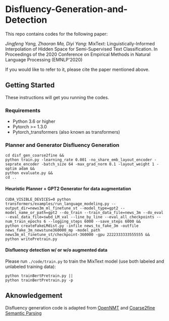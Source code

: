 # Disfluency-Generation-and-Detection
This repo contains codes for the following paper: 

*Jingfeng Yang, Zhaoran Ma, Diyi Yang*: MixText: Linguistically-Informed Interpolation of Hidden Space for Semi-Supervised Text Classification. In Proceedings of the 2020 Conference on Empirical Methods in Natural Language Processing (EMNLP'2020)

If you would like to refer to it, please cite the paper mentioned above. 


## Getting Started
These instructions will get you running the codes.

### Requirements
* Python 3.6 or higher
* Pytorch >= 1.3.0
* Pytorch_transformers (also known as transformers)

### Planner and Generator Disfluency Generation

```
cd disf_gen_coarse2fine &&
python train.py -learning_rate 0.001 -no_share_emb_layout_encoder -seprate_encoder -batch_size 64 -max_grad_norm 0.1 -layout_weight 1 -optim adam &&
python evaluate.py &&
cd ..
```

#### Heuristic Planner + GPT2 Generator for data augmentation

```
CUDA_VISIBLE_DEVICES=0 python transformers/examples/run_language_modeling.py --output_dir=news3m_ml_finetune_st --model_type=gpt2 --model_name_or_path=gpt2 --do_train --train_data_file=news_3m --do_eval --eval_data_file=swbd_LM_val --line_by_line --eval_all_checkpoints --num_train_epochs 6 --logging_steps 6000 --save_steps 6000 &&
python createFakeLMdist.py -infile news_to_fake_3m -outfile news_fake_3m_newstune360000_mp -model_path news3m_ml_finetune_st/checkpoint-360000 -gpu 2222333333555555 &&
python writePretrain.py
```


#### Disfluency detection w/ or w/o augmented data
Please run `./code/train.py` to train the MixText model (use both labeled and unlabeled training data):
```
python trainBertPretrain.py ||
python trainBertPretrain.py -p
```

## Aknowledgement

Disfluency generation code is adapted from [OpenNMT](https://github.com/OpenNMT/OpenNMT-py) and [Coarse2fine Semantic Parsing](https://github.com/donglixp/coarse2fine)


